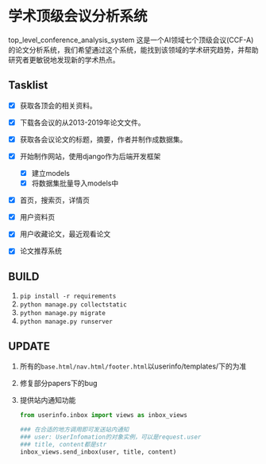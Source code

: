 # 学术顶级会议分析系统
top_level_conference_analysis_system
这是一个AI领域七个顶级会议(CCF-A)的论文分析系统，我们希望通过这个系统，能找到该领域的学术研究趋势，并帮助研究者更敏锐地发现新的学术热点。

## Tasklist
- [x] 获取各顶会的相关资料。
- [x] 下载各会议的从2013-2019年论文文件。
- [x] 获取各会议论文的标题，摘要，作者并制作成数据集。
- [x] 开始制作网站，使用django作为后端开发框架
  - [x] 建立models
  - [x] 将数据集批量导入models中
- [x] 首页，搜索页，详情页
- [x] 用户资料页
- [x] 用户收藏论文，最近观看论文
- [x] 论文推荐系统


## BUILD

1. `pip install -r requirements`
2. `python manage.py collectstatic`
3. `python manage.py migrate`
4. `python manage.py runserver`



## UPDATE

1. 所有的`base.html/nav.html/footer.html`以userinfo/templates/下的为准

2. 修复部分papers下的bug

3. 提供站内通知功能

   ```python
   from userinfo.inbox import views as inbox_views
   
   ### 在合适的地方调用即可发送站内通知
   ### user: UserInfomation的对象实例，可以是request.user
   ### title, content都是str
   inbox_views.send_inbox(user, title, content) 
   ```

   
